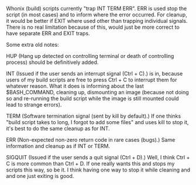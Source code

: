 Whonix (build) scripts currently &quot;trap INT TERM ERR&quot;. ERR is used stop the script (in most cases) and to inform where the error occurred. For cleanup, it would be better if EXIT where used other than trapping individual signals. There is no real limitation because of this, would just be more correct to have separate ERR and EXIT traps.

Some extra old notes:

HUP (Hang up detected on controlling terminal or death of controlling process) should be definitively added.

INT (Issued if the user sends an interrupt signal (Ctrl + C).) is in, because users of my build scripts are free to press Ctrl + C to interrupt them for whatever reason. What it does is informing about the last $BASH_COMMAND, cleaning up, dismounting an image (because not doing so and re-running the build script while the image is still mounted could lead to strange errors).

TERM (Software termination signal (sent by kill by default).) If one thinks &quot;build script takes to long, I forgot to add some files&quot; and uses kill to stop it, it's best to do the same cleanup as for INT.

ERR (Non-expected non-zero return code in rare cases (bugs).) Same information and cleanup as if INT or TERM.

SIGQUIT (Issued if the user sends a quit signal (Ctrl + D).) Well, I think Ctrl + C is more common than Ctrl + D. If one really wants this and stops my scripts this way, so be it. I think having one way to stop it while cleaning and and one just exiting is good.

